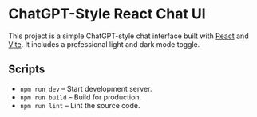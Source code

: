 # ChatGPT-Style React Chat UI

This project is a simple ChatGPT-style chat interface built with [React](https://react.dev/) and [Vite](https://vite.dev/). It includes a professional light and dark mode toggle.

## Scripts

- `npm run dev` – Start development server.
- `npm run build` – Build for production.
- `npm run lint` – Lint the source code.
